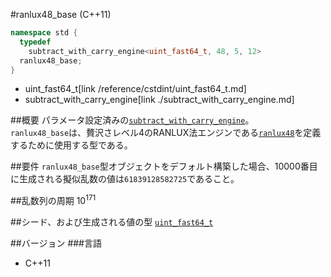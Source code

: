 #ranlux48_base (C++11)
```cpp
namespace std {
  typedef
    subtract_with_carry_engine<uint_fast64_t, 48, 5, 12>
  ranlux48_base;
}
```
* uint_fast64_t[link /reference/cstdint/uint_fast64_t.md]
* subtract_with_carry_engine[link ./subtract_with_carry_engine.md]

##概要
パラメータ設定済みの[`subtract_with_carry_engine`](./subtract_with_carry_engine.md)。  
`ranlux48_base`は、贅沢さレベル4のRANLUX法エンジンである[`ranlux48`](./ranlux48.md)を定義するために使用する型である。  
  
##要件
`ranlux48_base`型オブジェクトをデフォルト構築した場合、10000番目に生成される擬似乱数の値は`61839128582725`であること。


##乱数列の周期
10<sup>171</sup>


##シード、および生成される値の型
[`uint_fast64_t`](/reference/cstdint/uint_fast64_t.md)


##バージョン
###言語
- C++11


